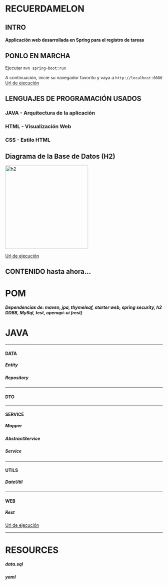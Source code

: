 # RECUERDAMELON
## INTRO
#### Applicación web desarrollada en Spring para el registro de tareas

## PONLO EN MARCHA
Ejecutar `mvn spring-boot:run`

A continuación, inicie su navegador favorito y vaya a `http://localhost:8080` [Url de ejecución](http://localhost:8080)

## LENGUAJES DE PROGRAMACIÓN USADOS
### JAVA - Arquitectura de la aplicación
### HTML - Visualización Web
### CSS - Estilo HTML

## Diagrama de la Base de Datos (H2)
<img width="265" alt="h2" src="https://user-images.githubusercontent.com/106087948/175396589-bf3743c3-9a07-466a-b28d-82bc9b5522e5.png">

[Url de ejecución](http://localhost:8080/h2-console)

## CONTENIDO hasta ahora...

# POM
##### Dependencias de: maven, jpa, thymeleaf, starter web, spring security, h2 DDBB, MySql, test, openapi-ui (rest)

# JAVA
----------------------------------------------------------------------------
#### DATA
##### Entity
##### Repository
----------------------------------------------------------------------------
#### DTO
----------------------------------------------------------------------------
#### SERVICE
##### Mapper
##### AbstractService
##### Service
----------------------------------------------------------------------------
#### UTILS
##### DateUtil
----------------------------------------------------------------------------
#### WEB
##### Rest

[Url de ejecución](http://localhost:8080/swagger-ui/index.html#/)

----------------------------------------------------------------------------


# RESOURCES
##### data.sql
##### yaml
